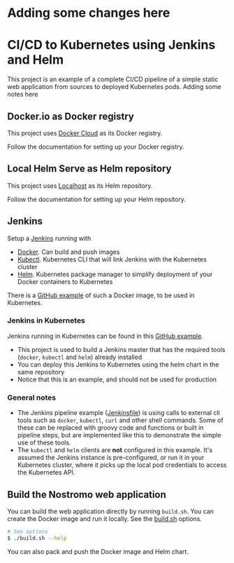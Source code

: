 # Adding some changes here
# CI/CD to Kubernetes using Jenkins and Helm
This project is an example of a complete CI/CD pipeline of a simple static web application from sources to deployed Kubernetes pods.
Adding some notes here
## Docker.io as Docker registry
This project uses [Docker Cloud](https://cloud.docker.com) as its Docker registry.

Follow the documentation for setting up your Docker registry.

## Local Helm Serve as Helm repository
This project uses [Localhost](http://localhost:8338) as its Helm repository.

Follow the documentation for setting up your Helm repository.

## Jenkins
Setup a [Jenkins](https://jenkins.io/) running with
- [Docker](https://www.docker.com/). Can build and push images
- [Kubectl](https://kubernetes.io/). Kubernetes CLI that will link Jenkins with the Kubernetes cluster
- [Helm](https://helm.sh/). Kubernetes package manager to simplify deployment of your Docker containers to Kubernetes

There is a [GitHub example](https://github.com/mmaheu/jenkins-k8s) of such a Docker image, to be used in Kubernetes.

### Jenkins in Kubernetes
Jenkins running in Kubernetes can be found in this [GitHub example](https://github.com/eldada/jenkins-in-kubernetes).
- This project is used to build a Jenkins master that has the required tools (`docker`, `kubectl` and `helm`) already installed
- You can deploy this Jenkins to Kubernetes using the helm chart in the same repository
- Notice that this is an example, and should not be used for production

### General notes
- The Jenkins pipeline example ([Jenkinsfile](Jenkinsfile)) is using calls to external cli tools such as `docker`, `kubectl`, `curl` and other shell commands.
Some of these can be replaced with groovy code and functions or built in pipeline steps, but are implemented like this to demonstrate the simple use of these tools.
- The `kubectl` and `helm` clients are **not** configured in this example. It's assumed the Jenkins instance is pre-configured, or run it in your Kubernetes cluster,
where it picks up the local pod credentials to access the Kubernetes API.

## Build the Nostromo web application
You can build the web application directly by running `build.sh`. You can create the Docker image and run it locally. See the [build.sh](build.sh) options.
```bash
# See options
$ ./build.sh --help
```

You can also pack and push the Docker image and Helm chart.
